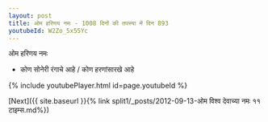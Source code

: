 ```yaml
---
layout: post
title: ओम हरिणय नमः - 1008 दिनों की तपस्या में दिन 893
youtubeId: W2Zo_5x55Yc
---
```

 
 
 ओम हरिणय नमः  
 
 -  कोण सोनेरी रंगाचे आहे / कोण हरणांसारखे आहे 
 
  
 
  
 
 
 
 
 
 


{% include youtubePlayer.html id=page.youtubeId %}
 
[Next]({{ site.baseurl }}{% link  split1/_posts/2012-09-13-ओम विश्व देवाच्या नमः ११ टाइम्स.md%})
 
